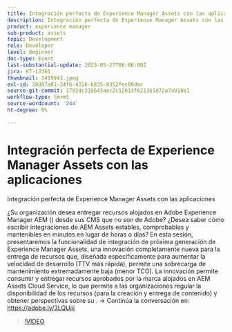 ```yaml
---
title: Integración perfecta de Experience Manager Assets con las aplicaciones
description: Integración perfecta de Experience Manager Assets con las aplicaciones¿Su organización desea proporcionar los recursos alojados de Adobe Experience Manager AEM () desde los CMS que no son de Adobe? ¿Desea saber cómo escribir integraciones de AEM Assets estables, comprobables y mantenibles en minutos en lugar de horas o días? En esta sesión, presentaremos la funcionalidad de integración de próxima generación de Experience Manager Assets, una innovación completamente nueva para la entrega de recursos que, diseñada específicamente para aumentar la velocidad de desarrollo (TTV más rápida), permite una sobrecarga de mantenimiento extremadamente baja (menor TCO). La innovación permite consumir y entregar recursos aprobados por la marca alojados en AEM Assets Cloud Service, lo que permite a las organizaciones regular la disponibilidad de los recursos (para la creación y entrega de contenido) y obtener perspectivas sobre su .
product: experience manager
sub-product: assets
topic: Development
role: Developer
level: Beginner
doc-type: Event
last-substantial-update: 2023-05-27T00:00:00Z
jira: KT-13361
thumbnail: 3419943.jpeg
exl-id: 38d87a81-24f6-4316-b835-8352fec09dac
source-git-commit: 1792dc318643aec2c12613f621361d72a7a918b1
workflow-type: tm+mt
source-wordcount: '244'
ht-degree: 0%

---
```


# Integración perfecta de Experience Manager Assets con las aplicaciones

Integración perfecta de Experience Manager Assets con las aplicaciones

¿Su organización desea entregar recursos alojados en Adobe Experience Manager AEM () desde sus CMS que no son de Adobe? ¿Desea saber cómo escribir integraciones de AEM Assets estables, comprobables y mantenibles en minutos en lugar de horas o días? En esta sesión, presentaremos la funcionalidad de integración de próxima generación de Experience Manager Assets, una innovación completamente nueva para la entrega de recursos que, diseñada específicamente para aumentar la velocidad de desarrollo (TTV más rápida), permite una sobrecarga de mantenimiento extremadamente baja (menor TCO). La innovación permite consumir y entregar recursos aprobados por la marca alojados en AEM Assets Cloud Service, lo que permite a las organizaciones regular la disponibilidad de los recursos (para la creación y entrega de contenido) y obtener perspectivas sobre su . → Continúa la conversación en: https://adobe.ly/3LQUiij

>[!VIDEO](https://video.tv.adobe.com/v/3419943/?learn=on)
